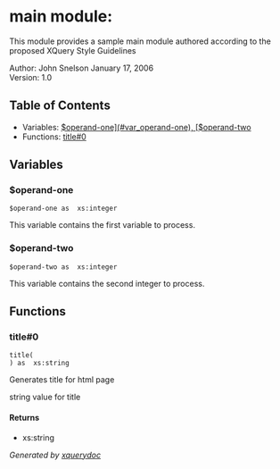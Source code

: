 # main module: 
 This module provides a sample main module authored according   to the proposed XQuery Style Guidelines   


Author:  John Snelson   January 17, 2006   
Version:  1.0 

## Table of Contents

* Variables: [$operand-one](#var_operand-one), [$operand-two](#var_operand-two)
* Functions: [title\#0](#func_title_0)


## Variables

### <a name="var_operand-one"/> $operand-one
```xquery
$operand-one as  xs:integer
```
 This variable contains the first variable to process. 


### <a name="var_operand-two"/> $operand-two
```xquery
$operand-two as  xs:integer
```
 This variable contains the second integer to process. 




## Functions

### <a name="func_title_0"/> title\#0
```xquery
title(
) as  xs:string
```
  Generates title for html page  

 string value for title 
#### Returns
*  xs:string





*Generated by [xquerydoc](https://github.com/xquery/xquerydoc)*
